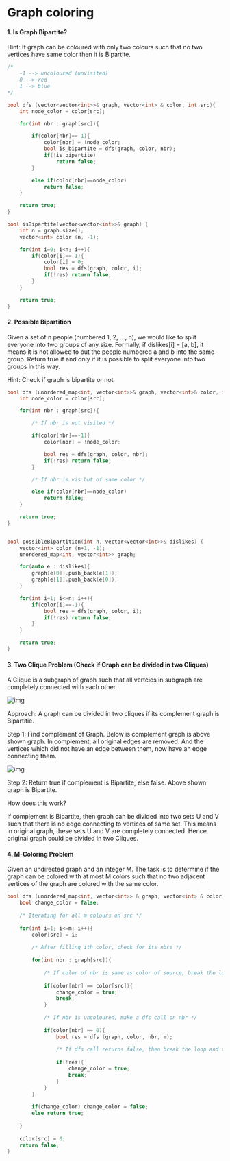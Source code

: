 # Graph coloring

#### 1. Is Graph Bipartite?

Hint: If graph can be coloured with only two colours such that no two vertices have same color then it is Bipartite.

```cpp
/*
    -1 --> uncoloured (unvisited)
    0 --> red
    1 --> blue  
*/

bool dfs (vector<vector<int>>& graph, vector<int> & color, int src){
    int node_color = color[src];

    for(int nbr : graph[src]){

        if(color[nbr]==-1){
            color[nbr] = !node_color;
            bool is_bipartite = dfs(graph, color, nbr);
            if(!is_bipartite) 
                return false;
        }

        else if(color[nbr]==node_color)
            return false;
    }

    return true;
}

bool isBipartite(vector<vector<int>>& graph) {
    int n = graph.size();
    vector<int> color (n, -1);

    for(int i=0; i<n; i++){
        if(color[i]==-1){
            color[i] = 0;
            bool res = dfs(graph, color, i);
            if(!res) return false;
        }
    }

    return true;
}
```

#### 2. Possible Bipartition
Given a set of n people (numbered 1, 2, ..., n), we would like to split everyone into two groups of any size. Formally, if dislikes[i] = [a, b], it means it is not allowed to put the people numbered a and b into the same group. Return true if and only if it is possible to split everyone into two groups in this way.

Hint: Check if graph is bipartite or not

```cpp
bool dfs (unordered_map<int, vector<int>>& graph, vector<int>& color, int src){
    int node_color = color[src];

    for(int nbr : graph[src]){

        /* If nbr is not visited */

        if(color[nbr]==-1){
            color[nbr] = !node_color;

            bool res = dfs(graph, color, nbr);
            if(!res) return false;
        }

        /* If nbr is vis but of same color */

        else if(color[nbr]==node_color)
            return false;
    }

    return true;
}


bool possibleBipartition(int n, vector<vector<int>>& dislikes) {
    vector<int> color (n+1, -1);
    unordered_map<int, vector<int>> graph;

    for(auto e : dislikes){
        graph[e[0]].push_back(e[1]);
        graph[e[1]].push_back(e[0]);
    }

    for(int i=1; i<=n; i++){
        if(color[i]==-1){
            bool res = dfs(graph, color, i);
            if(!res) return false;
        }
    }

    return true;
}
```

#### 3. Two Clique Problem (Check if Graph can be divided in two Cliques)
A Clique is a subgraph of graph such that all vertcies in subgraph are completely connected with each other. 

![img](https://media.geeksforgeeks.org/wp-content/cdn-uploads/TwoClique1.png)

Approach: A graph can be divided in two cliques if its complement graph is Bipartitie. 

Step 1: Find complement of Graph. Below is complement graph is above shown graph. In complement, all original edges are removed. And the vertices which did not have an edge between them, now have an edge connecting them.

![img](https://media.geeksforgeeks.org/wp-content/cdn-uploads/TwoClique2.png)

Step 2: Return true if complement is Bipartite, else false. Above shown graph is Bipartite.

How does this work?

If complement is Bipartite, then graph can be divided into two sets U and V such that there is no edge connecting to vertices of same set. This means in original graph, these sets U and V are completely connected. Hence original graph could be divided in two Cliques.


#### 4. M-Coloring Problem 
Given an undirected graph and an integer M. The task is to determine if the graph can be colored with at most M colors such that no two adjacent vertices of the graph are colored with the same color.

```cpp
bool dfs (unordered_map<int, vector<int>> & graph, vector<int> & color, int src, int m){
    bool change_color = false;
    
    /* Iterating for all m colours on src */ 
    
    for(int i=1; i<=m; i++){
        color[src] = i;
        
        /* After filling ith color, check for its nbrs */
        
        for(int nbr : graph[src]){
            
            /* If color of nbr is same as color of source, break the loop and try other color on source */
            
            if(color[nbr] == color[src]){
                change_color = true;
                break;
            }
            
            /* If nbr is uncoloured, make a dfs call on nbr */
            
            if(color[nbr] == 0){
                bool res = dfs (graph, color, nbr, m);
                
                /* If dfs call returns false, then break the loop and try other color on source */
                
                if(!res){
                    change_color = true;
                    break;
                }
            }
        }
        
        if(change_color) change_color = false;
        else return true;
        
    }
    
    color[src] = 0;
    return false;
}
```

